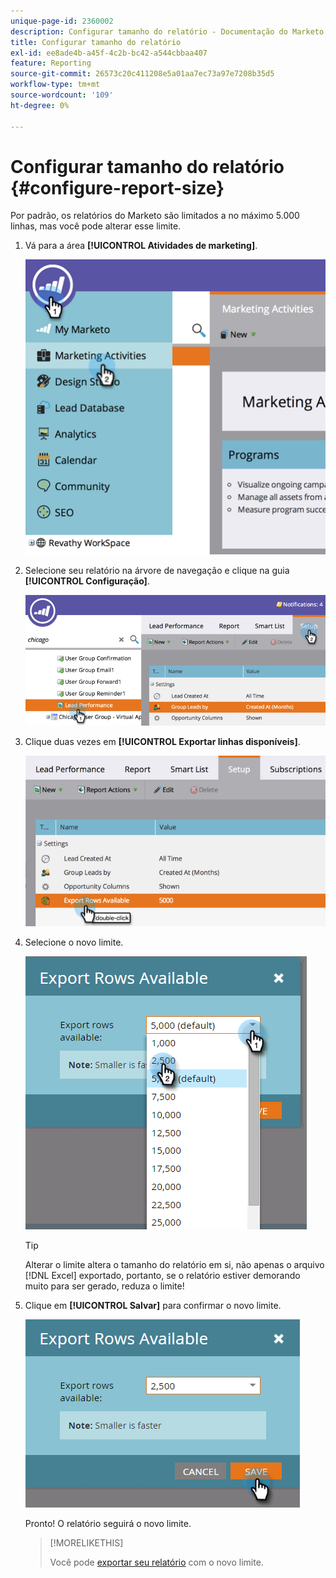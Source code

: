 ```yaml
---
unique-page-id: 2360002
description: Configurar tamanho do relatório - Documentação do Marketo - Documentação do produto
title: Configurar tamanho do relatório
exl-id: ee8ade4b-a45f-4c2b-bc42-a544cbbaa407
feature: Reporting
source-git-commit: 26573c20c411208e5a01aa7ec73a97e7208b35d5
workflow-type: tm+mt
source-wordcount: '109'
ht-degree: 0%

---
```


# Configurar tamanho do relatório {#configure-report-size}

Por padrão, os relatórios do Marketo são limitados a no máximo 5.000 linhas, mas você pode alterar esse limite.

1. Vá para a área **[!UICONTROL Atividades de marketing]**.

   ![](assets/image2014-9-16-10-3a53-3a57.png)

1. Selecione seu relatório na árvore de navegação e clique na guia **[!UICONTROL Configuração]**.

   ![](assets/image2014-9-16-10-3a54-3a1.png)

1. Clique duas vezes em **[!UICONTROL Exportar linhas disponíveis]**.

   ![](assets/image2014-9-16-10-3a54-3a5.png)

1. Selecione o novo limite.

   ![](assets/image2016-3-2-9-3a13-3a0.png)

   >[!TIP]
   >
   >Alterar o limite altera o tamanho do relatório em si, não apenas o arquivo [!DNL Excel] exportado, portanto, se o relatório estiver demorando muito para ser gerado, reduza o limite!

1. Clique em **[!UICONTROL Salvar]** para confirmar o novo limite.

   ![](assets/image2016-3-2-9-3a13-3a59.png)

   Pronto! O relatório seguirá o novo limite.

   >[!MORELIKETHIS]
   >
   >Você pode [exportar seu relatório](/help/marketo/product-docs/reporting/basic-reporting/report-activity/export-a-report-to-excel.md) com o novo limite.
